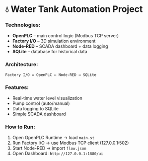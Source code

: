 # 💧 Water Tank Automation Project

### Technologies:

-   **OpenPLC** – main control logic (Modbus TCP server)
-   **Factory I/O** – 3D simulation environment
-   **Node-RED** – SCADA dashboard + data logging
-   **SQLite** – database for historical data

### Architecture:

    Factory I/O ↔ OpenPLC ↔ Node-RED ↔ SQLite

### Features:

-   Real-time water level visualization
-   Pump control (auto/manual)
-   Data logging to SQLite
-   Simple SCADA dashboard

### How to Run:

1. Open OpenPLC Runtime → load `main.st`
2. Run Factory I/O → use Modbus TCP client (127.0.0.1:502)
3. Start Node-RED → import `flow.json`
4. Open Dashboard: `http://127.0.0.1:1880/ui`
